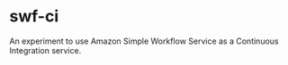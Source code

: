 swf-ci
======

An experiment to use Amazon Simple Workflow Service as a Continuous Integration service.
